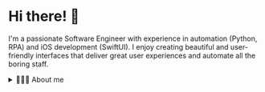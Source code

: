 # Hi there! 👋

I'm a passionate Software Engineer with experience in automation (Python, RPA) and iOS development (SwiftUI). I enjoy creating beautiful and user-friendly interfaces that deliver great user experiences and automate all the boring staff.

<details>
<summary>👨🏼‍💻 About me</summary>
  
## 🌱 Skills
**Automation**
- Python, Selenium, Robocorp Frameworks, POM
- PyCharm, Github Copilot, ChatGPT, Postman
- HTML, CSS
  
**iOS**
- Swift, SwiftUI, Redux / MVVM
- Combine, async/await
- Xcode, Figma, Swagger
- SPM, Git
- Unit, UI and Snapshot testing

<details>
<summary>Favorite resources to learn Python and Automation</summary>
  
- [w3schools](https://www.w3schools.com/)
  
</details>

<details>
<summary>Favorite resources to learn iOS</summary>
  
- [PointFree](https://www.pointfree.co/)
- [Swift](https://docs.swift.org/swift-book)
- [Hacking with Swift](https://www.hackingwithswift.com)
- [Apple videos](https://developer.apple.com/videos)
- [Kavsoft videos](https://www.youtube.com/@Kavsoft)
- [Kodeco](https://www.kodeco.com)
- [Talk Objc](https://talk.objc.io)
- [Swift by Sundell](https://www.swiftbysundell.com)
  
</details>
  
<details>
<summary>I speak</summary>

| Language  | Level       |
|:-----     |-----------  |
|English    |Advanced |
|German     |Beginner     |
|Ukranian   |Native       |

</details>

## 🏕️ Interests

- 🤖 Automation
- 📱 iOS development
- 💻 Exploring new frameworks and technologies
- 🏃 Sport
- 🌍 Traveling
<details>
<summary>🗺️</summary>
  With my wife we've visited different countries in EU. But our favorite places are 🇨🇭Basel, 🇫🇷 Marseille, 🇩🇪 Hamburg and 🇪🇸 Barselona.
</details>

## 📫 Contact
Want to chat or collaborate on a project? Feel free to [contact](mailto:wladyslawfil@gmail.com) me or connect with me on [LinkedIn](https://www.linkedin.com/in/vladyslav-fil).
  
</details>
